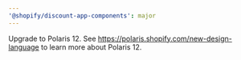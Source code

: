 ```yaml
---
'@shopify/discount-app-components': major
---
```


Upgrade to Polaris 12. See https://polaris.shopify.com/new-design-language to learn more about Polaris 12.
